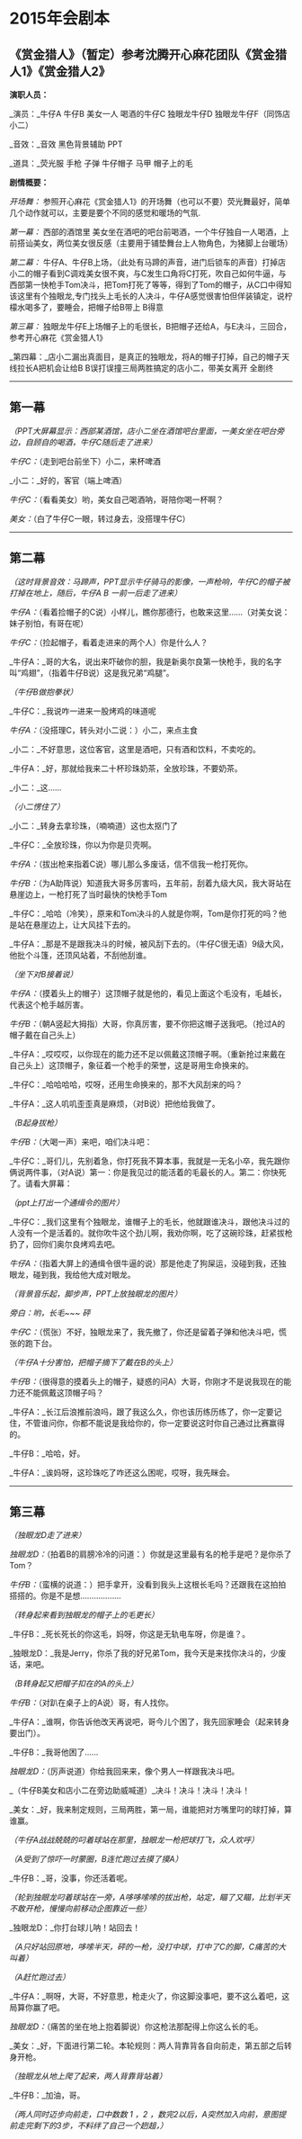 # 2015年会剧本

## 《赏金猎人》（暂定）参考沈腾开心麻花团队《赏金猎人1》《赏金猎人2》

**演职人员：**

_演员：_牛仔A 牛仔B  美女一人 喝酒的牛仔C 独眼龙牛仔D 独眼龙牛仔F（同饰店小二）

_音效：_音效 黑色背景辅助 PPT

_道具：_荧光服 手枪 子弹 牛仔帽子 马甲 帽子上的毛

**剧情概要：**

_开场舞：_ 参照开心麻花《赏金猎人1》的开场舞（也可以不要）荧光舞最好，简单几个动作就可以，主要是要个不同的感觉和暖场的气氛.

_第一幕：_ 西部的酒馆里 美女坐在酒吧的吧台前喝酒，一个牛仔独自一人喝酒，上前搭讪美女，两位美女很反感（主要用于铺垫舞台上人物角色，为猪脚上台暖场）

_第二幕：_ 牛仔A、牛仔B上场，（此处有马蹄的声音，进门后锁车的声音）打掉店小二的帽子看到C调戏美女很不爽，与C发生口角将C打死，吹自己如何牛逼，与西部第一快枪手Tom决斗，把Tom打死了等等，得到了Tom的帽子，从C口中得知该这里有个独眼龙,专门找头上毛长的人决斗，牛仔A感觉很害怕但佯装镇定，说柠檬水喝多了，要睡会，把帽子给B带上 B得意

_第三幕：_ 独眼龙牛仔E上场帽子上的毛很长，B把帽子还给A，与E决斗，三回合，参考开心麻花《赏金猎人1》

_第四幕：_店小二漏出真面目，是真正的独眼龙，将A的帽子打掉，自己的帽子天线拉长A把机会让给B B误打误撞三局两胜搞定的店小二，带美女离开 全剧终

* * *

## 第一幕

_（PPT大屏幕显示：西部某酒馆，店小二坐在酒馆吧台里面，一美女坐在吧台旁边，自顾自的喝酒，牛仔C随后走了进来）_

_牛仔C：_（走到吧台前坐下）小二，来杯啤酒

_小二：_好的，客官（端上啤酒）

_牛仔C：_（看看美女）哟，美女自己喝酒呐，哥陪你喝一杯啊？

_美女：_（白了牛仔C一眼，转过身去，没搭理牛仔C）

* * *

## 第二幕

_（这时背景音效：马蹄声，PPT显示牛仔骑马的影像，一声枪响，牛仔C的帽子被打掉在地上，随后，牛仔A B 一前一后走了进来）_

_牛仔A：_（看着捡帽子的C说）小样儿，瞧你那德行，也敢来这里……（对美女说：妹子别怕，有哥在呢）

_牛仔C：_（捡起帽子，看着走进来的两个人）你是什么人？

_牛仔A：_哥的大名，说出来吓破你的胆，我是新奥尔良第一快枪手，我的名字叫“鸡翅”，（指着牛仔B说）这是我兄弟“鸡腿”。

_（牛仔B做抱拳状）_

_牛仔C：_我说咋一进来一股烤鸡的味道呢

_牛仔A：_（没搭理C，转头对小二说：）小二，来点主食

_小二：_不好意思，这位客官，这里是酒吧，只有酒和饮料，不卖吃的。

_牛仔A：_好，那就给我来二十杯珍珠奶茶，全放珍珠，不要奶茶。

_小二：_这……

_（小二愣住了）_

_小二：_转身去拿珍珠，（喃喃道）这也太抠门了

_牛仔C：_全放珍珠，你以为你是贝壳啊。

_牛仔A：_（拔出枪来指着C说）哪儿那么多废话，信不信我一枪打死你。

_牛仔B：_（为A助阵说）知道我大哥多厉害吗，五年前，刮着九级大风，我大哥站在悬崖边上，一枪打死了当时最快的快枪手Tom

_牛仔C：_哈哈（冷笑），原来和Tom决斗的人就是你啊，Tom是你打死的吗？他是站在悬崖边上，让大风挂下去的。

_牛仔A：_那是不是跟我决斗的时候，被风刮下去的。（牛仔C很无语）9级大风，他批个斗篷，还顶风站着，不刮他刮谁。

_（坐下对B接着说）_

_牛仔A：_（摸着头上的帽子）这顶帽子就是他的，看见上面这个毛没有，毛越长，代表这个枪手越厉害。

_牛仔B：_（朝A竖起大拇指）大哥，你真厉害，要不你把这帽子送我吧。（抢过A的帽子戴在自己头上）

_牛仔A：_哎哎哎，以你现在的能力还不足以佩戴这顶帽子啊。（重新抢过来戴在自己头上）这顶帽子，象征着一个枪手的荣誉，这是哥用生命换来的。

_牛仔C：_哈哈哈哈，哎呀，还用生命换来的，那不大风刮来的吗？

_牛仔A：_这人叽叽歪歪真是麻烦，（对B说）把他给我做了。

_（B起身拔枪）_

_牛仔B：_（大喝一声）来吧，咱们决斗吧：

_牛仔C：_哥们儿，先别着急，你打死我不算本事，我就是一无名小卒，我先跟你俩说两件事，（对A说）第一：你是我见过的能活着的毛最长的人。第二：你快死了。请看大屏幕：

_（ppt上打出一个通缉令的图片）_

_牛仔C：_我们这里有个独眼龙，谁帽子上的毛长，他就跟谁决斗，跟他决斗过的人没有一个是活着的。就你吹牛这个劲儿啊，我劝你啊，吃了这碗珍珠，赶紧拔枪扔了，回你们奥尔良烤鸡去吧。

_牛仔A：_（指着大屏上的通缉令很牛逼的说）那是他走了狗屎运，没碰到我，还独眼龙，碰到我，我给他大成对眼龙。

_（背景音乐起，脚步声，PPT上放独眼龙的图片）_

_旁白：哟，长毛~~~ 砰_

_牛仔C：_（慌张）不好，独眼龙来了，我先撤了，你还是留着子弹和他决斗吧，慌张的跑下台。

_（牛仔A十分害怕，把帽子摘下了戴在B的头上）_

_牛仔B：_（很得意的摸着头上的帽子，疑惑的问A）大哥，你刚才不是说我现在的能力还不能佩戴这顶帽子吗？

_牛仔A：_长江后浪推前浪吗，跟了我这么久，你也该历练历练了，你一定要记住，不管谁问你，你都不能说是我给你的，你一定要说这时你自己通过比赛赢得的。

_牛仔B：_哈哈，好。

_牛仔A：_诶妈呀，这珍珠吃了咋还这么困呢，哎呀，我先眯会。

* * *

## 第三幕

_（独眼龙D走了进来）_

_独眼龙D：_（拍着B的肩膀冷冷的问道：）你就是这里最有名的枪手是吧？是你杀了Tom？

_牛仔B：_（蛮横的说道：）把手拿开，没看到我头上这根长毛吗？还跟我在这拍拍搭搭的。你是不是想………………

_（转身起来看到独眼龙的帽子上的毛更长）_

_牛仔B：_死长死长的你这毛，妈呀，你这是无轨电车呀，你是谁？。

_独眼龙D：_我是Jerry，你杀了我的好兄弟Tom，我今天是来找你决斗的，少废话，来吧。

_（B转身起又把帽子扣在的A的头上）_

_牛仔B：_（对趴在桌子上的A说）哥，有人找你。

_牛仔A：_谁啊，你告诉他改天再说吧，哥今儿个困了，我先回家睡会（起来转身要出门）。

_牛仔B：_我哥他困了……

_独眼龙D：_（厉声说道）你给我回来来，像个男人一样跟我决斗吧。

_（牛仔B美女和店小二在旁边助威喊道）_决斗！决斗！决斗！决斗！

_美女：_好，我来制定规则，三局两胜，第一局，谁能把对方嘴里叼的球打掉，算谁赢。

_（牛仔A战战兢兢的叼着球站在那里，独眼龙一枪把球打飞，众人欢呼）_

_（A受到了惊吓一时蒙圈，B连忙跑过去摸了摸A）_

_牛仔B：_哥，没事，你还活着呢。

_（轮到独眼龙叼着球站在一旁，A哆哆嗦嗦的拔出枪，站定，瞄了又瞄，比划半天不敢开枪，慢慢向前移动企图靠近一些）_

_独眼龙D：_你打台球儿呐！站回去！

_（A只好站回原地，哆嗦半天，砰的一枪，没打中球，打中了C的脚，C痛苦的大叫着）_

_（A赶忙跑过去）_

_牛仔A：_啊呀，大哥，不好意思，枪走火了，你这脚没事吧，要不这么着吧，这局算你赢了吧。

_独眼龙D：_（痛苦的坐在地上抱着脚说）你这枪法那配得上你这么长的毛。

_美女：_好，下面进行第二轮。本轮规则：两人背靠背各自向前走，第五部之后转身开枪。

_（独眼龙从地上爬了起来，两人背靠背站着）_

_牛仔B：_加油，哥。

_（两人同时迈步向前走，口中数数 1 ，2 ，数完2以后，A突然加入向前，意图提前走完剩下的3步，不料绊了自己一个趔趄，）_